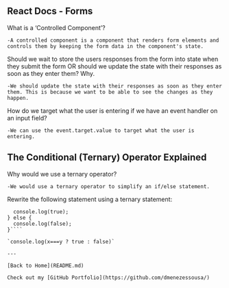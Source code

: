 ## React Docs - Forms

What is a ‘Controlled Component’? 
    
    -A controlled component is a component that renders form elements and controls them by keeping the form data in the component's state.

Should we wait to store the users responses from the form into state when they submit the form OR should we update the state with their responses as soon as they enter them? Why.

    -We should update the state with their responses as soon as they enter them. This is because we want to be able to see the changes as they happen.

How do we target what the user is entering if we have an event handler on an input field?

    -We can use the event.target.value to target what the user is entering.

## The Conditional (Ternary) Operator Explained

Why would we use a ternary operator?

    -We would use a ternary operator to simplify an if/else statement.

Rewrite the following statement using a ternary statement:

````if(x===y){
  console.log(true);
} else {
  console.log(false);
}````

`console.log(x===y ? true : false)`

---

[Back to Home](README.md)

Check out my [GitHub Portfolio](https://github.com/dmenezessousa/)